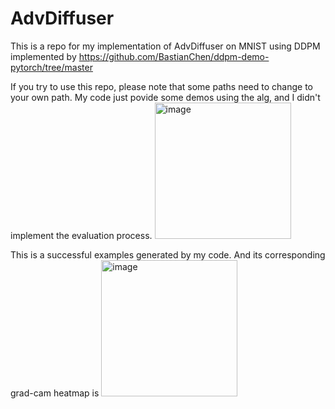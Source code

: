 # AdvDiffuser
This is a repo for my implementation of AdvDiffuser on MNIST using DDPM implemented by https://github.com/BastianChen/ddpm-demo-pytorch/tree/master

If you try to use this repo, please note that some paths need to change to your own path. My code just povide some demos using the alg, and I didn't implement the evaluation process.
<img width="218" alt="image" src="https://github.com/user-attachments/assets/1ff28f7c-e7d0-41ff-b052-3bf1c3b88950" />

This is a successful examples generated by my code.
And its corresponding grad-cam heatmap is <img width="218" alt="image" src="https://github.com/user-attachments/assets/319b9c94-de24-4aa9-9dcf-4ff508c34d00" />
